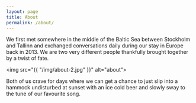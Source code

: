 ```yaml
---
layout: page
title: About
permalink: /about/
---
```


We first met somewhere in the middle of the Baltic Sea between Stockholm and Tallinn and exchanged conversations daily during our stay in Europe back in 2013. We are two very different people thankfully brought together by a twist of fate.

<img src="{{ "/img/about-2.jpg" }}" alt="about">

<!-- <p class="vert-img txt col-2-img">
<strong>Dom:</strong><br> A web designer who enjoys football, photography with his prized full frame camera and watching a great deal of movies.
</div>

<p class="vert-img txt col-2-img">
<strong>Rae:</strong><br> A marketer who enjoys shopping, having intimate picnics on the grass and day dreaming about her favourite korean dramas.
</div>

<p></p>

<p> -->
Both of us crave for days where we can get a chance to just slip into a hammock undisturbed at sunset with an ice cold beer and slowly sway to the tune of our favourite song.

<div class="post-flourish top beach"></div>

<!-- This is the base Jekyll theme. You can find out more info about customizing your Jekyll theme, as well as basic Jekyll usage documentation at [jekyllrb.com](http://jekyllrb.com/)

You can find the source code for the Jekyll new theme at:
{% include icon-github.html username="jglovier" %} /
[jekyll-new](https://github.com/jglovier/jekyll-new)

You can find the source code for Jekyll at
{% include icon-github.html username="jekyll" %} /
[jekyll](https://github.com/jekyll/jekyll) -->
